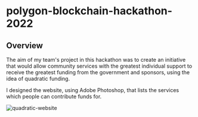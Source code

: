 # polygon-blockchain-hackathon-2022

## Overview

The aim of my team's project in this hackathon was to create an initiative that would allow community services with the greatest individual support to receive the greatest funding from the government and sponsors, using the idea of quadratic funding.

I designed the website, using Adobe Photoshop, that lists the services which people can contribute funds for.

![quadratic-website](https://user-images.githubusercontent.com/86746016/210125934-4c5fde8b-2692-41e5-a40e-14da81ccad3e.jpg)
